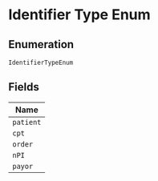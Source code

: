 
# Identifier Type Enum

## Enumeration

`IdentifierTypeEnum`

## Fields

| Name |
|  --- |
| `patient` |
| `cpt` |
| `order` |
| `nPI` |
| `payor` |

